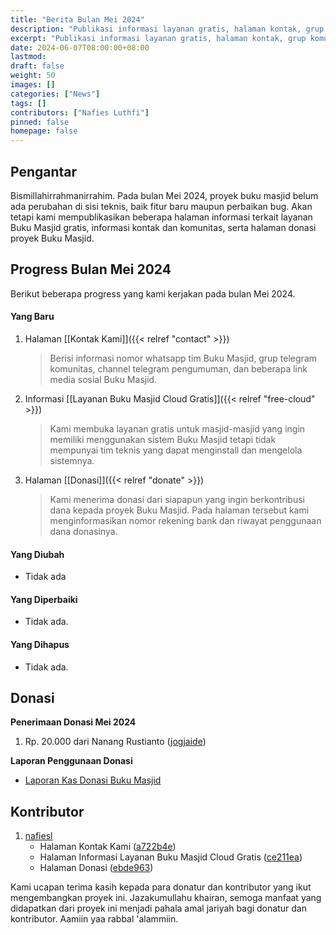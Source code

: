 ```yaml
---
title: "Berita Bulan Mei 2024"
description: "Publikasi informasi layanan gratis, halaman kontak, grup komunitas, dan donasi yang diterima proyek Buku Masjid."
excerpt: "Publikasi informasi layanan gratis, halaman kontak, grup komunitas, dan donasi yang diterima proyek Buku Masjid."
date: 2024-06-07T08:00:00+08:00
lastmod:
draft: false
weight: 50
images: []
categories: ["News"]
tags: []
contributors: ["Nafies Luthfi"]
pinned: false
homepage: false
---
```


## Pengantar

Bismillahirrahmanirrahim. Pada bulan Mei 2024, proyek buku masjid belum ada perubahan di sisi teknis, baik fitur baru maupun perbaikan bug. Akan tetapi kami mempublikasikan beberapa halaman informasi terkait layanan Buku Masjid gratis, informasi kontak dan komunitas, serta halaman donasi proyek Buku Masjid.

## Progress Bulan Mei 2024

Berikut beberapa progress yang kami kerjakan pada bulan Mei 2024.

#### Yang Baru

1. Halaman [[Kontak Kami]]({{< relref "contact" >}})
    > Berisi informasi nomor whatsapp tim Buku Masjid, grup telegram komunitas, channel telegram pengumuman, dan beberapa link media sosial Buku Masjid.
1. Informasi [[Layanan Buku Masjid Cloud Gratis]]({{< relref "free-cloud" >}})
    > Kami membuka layanan gratis untuk masjid-masjid yang ingin memiliki menggunakan sistem Buku Masjid tetapi tidak mempunyai tim teknis yang dapat menginstall dan mengelola sistemnya.
1. Halaman [[Donasi]]({{< relref "donate" >}})
    > Kami menerima donasi dari siapapun yang ingin berkontribusi dana kepada proyek Buku Masjid. Pada halaman tersebut kami menginformasikan nomor rekening bank dan riwayat penggunaan dana donasinya.

#### Yang Diubah

- Tidak ada

#### Yang Diperbaiki

- Tidak ada.

#### Yang Dihapus

- Tidak ada.

## Donasi

**Penerimaan Donasi Mei 2024**

1. Rp. 20.000 dari Nanang Rustianto ([jogjaide](https://jogjaide.web.id))

**Laporan Penggunaan Donasi**

- <a href="https://s.id/kas-donasi-bukumasjid" target="_blank">Laporan Kas Donasi Buku Masjid</a>

## Kontributor

1. [nafiesl](https://github.com/nafiesl)
    - Halaman Kontak Kami ([a722b4e](https://github.com/buku-masjid/docs/commit/a722b4ec9df7b984511c923dfe70b433d47dccba))
    - Halaman Informasi Layanan Buku Masjid Cloud Gratis ([ce211ea](https://github.com/buku-masjid/docs/commit/ce211ea3b3fa94ad0d8ec0e88bffac56678ca81e))
    - Halaman Donasi ([ebde963](https://github.com/buku-masjid/docs/commit/ebde963e4330de5c90cd629b50a885aa26ec1b3c))

Kami ucapan terima kasih kepada para donatur dan kontributor yang ikut mengembangkan proyek ini. Jazakumullahu khairan, semoga manfaat yang didapatkan dari proyek ini menjadi pahala amal jariyah bagi donatur dan kontributor. Aamiin yaa rabbal 'alammiin.
